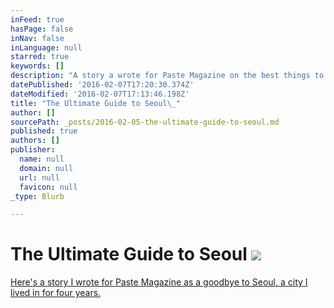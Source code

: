 ```yaml
---
inFeed: true
hasPage: false
inNav: false
inLanguage: null
starred: true
keywords: []
description: "A story a wrote for Paste Magazine on the best things to see, eat, do in South Korea's capital city. "
datePublished: '2016-02-07T17:20:30.374Z'
dateModified: '2016-02-07T17:13:46.198Z'
title: "The Ultimate Guide to Seoul\_"
author: []
sourcePath: _posts/2016-02-05-the-ultimate-guide-to-seoul.md
published: true
authors: []
publisher:
  name: null
  domain: null
  url: null
  favicon: null
_type: Blurb

---
```

# The Ultimate Guide to Seoul ![](https://the-grid-user-content.s3-us-west-2.amazonaws.com/1991438c-c296-41e0-973e-e4ef937b867e.jpg)

[Here's a story I wrote for Paste Magazine as a goodbye to Seoul, a city I lived in for four years.][0]

[0]: http://www.pastemagazine.com/articles/2015/11/greetings-from-seoul.html